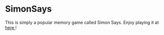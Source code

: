 # SimonSays
This is simply  a popular memory game called Simon Says.
Enjoy playing it at <a href="https://kiana-nb.github.io/SimonSaysGame/"> here </a>!
